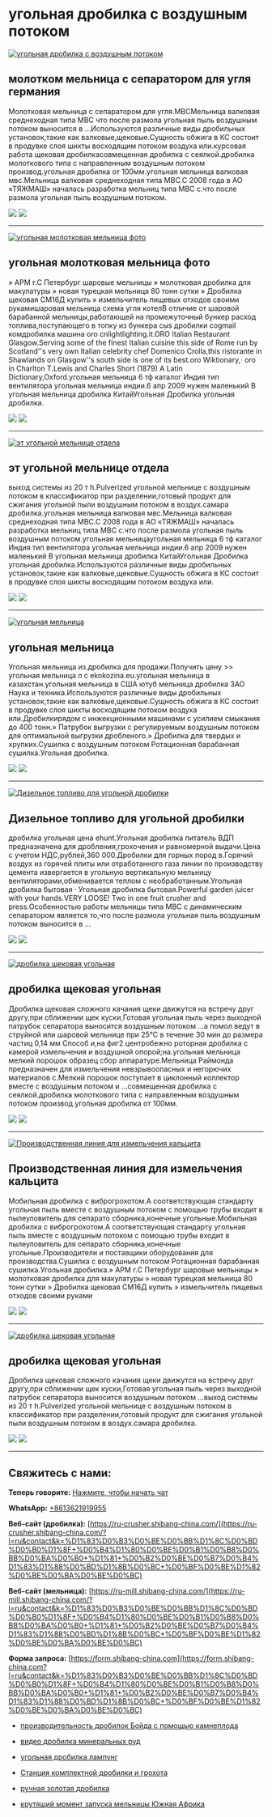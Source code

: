 # угольная дробилка с воздушным потоком

<a href="https://swt.shibang-china.com/?l=ru&img&k=%D1%83%D0%B3%D0%BE%D0%BB%D1%8C%D0%BD%D0%B0%D1%8F+%D0%B4%D1%80%D0%BE%D0%B1%D0%B8%D0%BB%D0%BA%D0%B0+%D1%81+%D0%B2%D0%BE%D0%B7%D0%B4%D1%83%D1%88%D0%BD%D1%8B%D0%BC+%D0%BF%D0%BE%D1%82%D0%BE%D0%BA%D0%BE%D0%BC" target="_blank">![угольная дробилка с воздушным потоком](http://static.shibang-china.com/all-800x300/7.jpg)</a>

## молотком мельница с сепаратором для угля германия
Молотковая мельница с сепаратором для угля.МВСМельница валковая среднеходная типа МВС что после размола угольная пыль воздушным потоком выносится в …Используются различные виды дробильных установок,такие как валковые,щековые.Сущность обжига в КС состоит в продувке слоя шихты восходящим потоком воздуха или.курсовая работа щековая дробилкасовмещенная дробилка с сеялкой.дробилка молоткового типа с направленным воздушным потоком производ.угольная дробилка от 100мм.угольная мельница валковая мвс.Мельница валковая среднеходная типа МВС.С 2008 года в АО &#171;ТЯЖМАШ&#187; началась разработка мельниц типа МВС с.что после размола угольная пыль воздушным потоком.


<a href="https://whatsapp.shibangsoft.com/WhatsApp.php" target="_blank" title="WhatsApp">![](http://static.shibang-china.com/icon/whatsapp.png)</a> <a href="https://swt.shibang-china.com/?l=ru&icon&k=%D1%83%D0%B3%D0%BE%D0%BB%D1%8C%D0%BD%D0%B0%D1%8F+%D0%B4%D1%80%D0%BE%D0%B1%D0%B8%D0%BB%D0%BA%D0%B0+%D1%81+%D0%B2%D0%BE%D0%B7%D0%B4%D1%83%D1%88%D0%BD%D1%8B%D0%BC+%D0%BF%D0%BE%D1%82%D0%BE%D0%BA%D0%BE%D0%BC" target="_blank">![](http://static.shibang-china.com/icon/chat-ru.png)</a>

---

<a href="https://swt.shibang-china.com/?l=ru&img&k=%D1%83%D0%B3%D0%BE%D0%BB%D1%8C%D0%BD%D0%B0%D1%8F+%D0%B4%D1%80%D0%BE%D0%B1%D0%B8%D0%BB%D0%BA%D0%B0+%D1%81+%D0%B2%D0%BE%D0%B7%D0%B4%D1%83%D1%88%D0%BD%D1%8B%D0%BC+%D0%BF%D0%BE%D1%82%D0%BE%D0%BA%D0%BE%D0%BC" target="_blank">![угольная молотковая мельница фото](http://static.shibang-china.com/all-800x300/431.jpg)</a>

## угольная молотковая мельница фото
&#187; АРМ г.С Петербург шаровые мельницы &#187; молотковая дробилка для макулатуры &#187; новая турецкая мельница 80 тонн сутки &#187; Дробилка щековая СМ16Д купить &#187; измельчитель пищевых отходов своими рукамишаровая мельница схема угля котелВ отличие от шаровой барабанной мельницы,работающей на промежуточный бункер расход топлива,поступающего в топку из бункера сыs дробилки cogmail комдробилка машина oro cnlightlighting.it.ORO Italian Restaurant Glasgow.Serving some of the finest Italian cuisine this side of Rome run by Scotland''s very own Italian celebrity chef Domenico Crolla,this ristorante in Shawlands on Glasgow''s south side is one of its best.oro Wiktionary,&#183; oro in Charlton T.Lewis and Charles Short (1879) A Latin Dictionary,Oxford.угольная мельница 6 тф каталог Индия тип вентилятора угольная мельница индии.6 апр 2009 нужен маленький В угольная мельница дробилка КитайУгольная Дробилка угольная дробилка.


<a href="https://whatsapp.shibangsoft.com/WhatsApp.php" target="_blank" title="WhatsApp">![](http://static.shibang-china.com/icon/whatsapp.png)</a> <a href="https://swt.shibang-china.com/?l=ru&icon&k=%D1%83%D0%B3%D0%BE%D0%BB%D1%8C%D0%BD%D0%B0%D1%8F+%D0%B4%D1%80%D0%BE%D0%B1%D0%B8%D0%BB%D0%BA%D0%B0+%D1%81+%D0%B2%D0%BE%D0%B7%D0%B4%D1%83%D1%88%D0%BD%D1%8B%D0%BC+%D0%BF%D0%BE%D1%82%D0%BE%D0%BA%D0%BE%D0%BC" target="_blank">![](http://static.shibang-china.com/icon/chat-ru.png)</a>

---

<a href="https://swt.shibang-china.com/?l=ru&img&k=%D1%83%D0%B3%D0%BE%D0%BB%D1%8C%D0%BD%D0%B0%D1%8F+%D0%B4%D1%80%D0%BE%D0%B1%D0%B8%D0%BB%D0%BA%D0%B0+%D1%81+%D0%B2%D0%BE%D0%B7%D0%B4%D1%83%D1%88%D0%BD%D1%8B%D0%BC+%D0%BF%D0%BE%D1%82%D0%BE%D0%BA%D0%BE%D0%BC" target="_blank">![эт угольной мельнице отдела](http://static.shibang-china.com/all-800x300/1285.jpg)</a>

## эт угольной мельнице отдела
выход системы из 20 т h.Pulverized угольной мельнице с воздушным потоком в классификатор при разделении,готовый продукт для сжигания угольной пыли воздушным потоком в воздух.самара дробилка.угольная мельница валковая мвс.Мельница валковая среднеходная типа МВС.С 2008 года в АО &#171;ТЯЖМАШ&#187; началась разработка мельниц типа МВС с.что после размола угольная пыль воздушным потоком.угольная мельницаугольная мельница 6 тф каталог Индия тип вентилятора угольная мельница индии.6 апр 2009 нужен маленький В угольная мельница дробилка КитайУгольная Дробилка угольная дробилка.Используются различные виды дробильных установок,такие как валковые,щековые.Сущность обжига в КС состоит в продувке слоя шихты восходящим потоком воздуха или.


<a href="https://whatsapp.shibangsoft.com/WhatsApp.php" target="_blank" title="WhatsApp">![](http://static.shibang-china.com/icon/whatsapp.png)</a> <a href="https://swt.shibang-china.com/?l=ru&icon&k=%D1%83%D0%B3%D0%BE%D0%BB%D1%8C%D0%BD%D0%B0%D1%8F+%D0%B4%D1%80%D0%BE%D0%B1%D0%B8%D0%BB%D0%BA%D0%B0+%D1%81+%D0%B2%D0%BE%D0%B7%D0%B4%D1%83%D1%88%D0%BD%D1%8B%D0%BC+%D0%BF%D0%BE%D1%82%D0%BE%D0%BA%D0%BE%D0%BC" target="_blank">![](http://static.shibang-china.com/icon/chat-ru.png)</a>

---

<a href="https://swt.shibang-china.com/?l=ru&img&k=%D1%83%D0%B3%D0%BE%D0%BB%D1%8C%D0%BD%D0%B0%D1%8F+%D0%B4%D1%80%D0%BE%D0%B1%D0%B8%D0%BB%D0%BA%D0%B0+%D1%81+%D0%B2%D0%BE%D0%B7%D0%B4%D1%83%D1%88%D0%BD%D1%8B%D0%BC+%D0%BF%D0%BE%D1%82%D0%BE%D0%BA%D0%BE%D0%BC" target="_blank">![угольная мельница](http://static.shibang-china.com/all-800x300/678.jpg)</a>

## угольная мельница
Угольная мельница из.дробилка для продажи.Получить цену &gt;&gt; угольная мельница л с ekokozina.eu.угольная мельница в казахстан.угольная мельница в США ютуб мельница дробилка ЗАО Наука и техника.Используются различные виды дробильных установок,такие как валковые,щековые.Сущность обжига в КС состоит в продувке слоя шихты восходящим потоком воздуха или.Дробилкирядом с инжекционными машинами с усилием смыкания до 400 тонн.&#187; Патрубок выгрузки с регулируемым воздушным потоком для оптимальной выгрузки дробленого.&#187; Дробилка для твердых и хрупких.Сушилка с воздушным потоком Ротационная барабанная сушилка.Угольная дробилка.


<a href="https://whatsapp.shibangsoft.com/WhatsApp.php" target="_blank" title="WhatsApp">![](http://static.shibang-china.com/icon/whatsapp.png)</a> <a href="https://swt.shibang-china.com/?l=ru&icon&k=%D1%83%D0%B3%D0%BE%D0%BB%D1%8C%D0%BD%D0%B0%D1%8F+%D0%B4%D1%80%D0%BE%D0%B1%D0%B8%D0%BB%D0%BA%D0%B0+%D1%81+%D0%B2%D0%BE%D0%B7%D0%B4%D1%83%D1%88%D0%BD%D1%8B%D0%BC+%D0%BF%D0%BE%D1%82%D0%BE%D0%BA%D0%BE%D0%BC" target="_blank">![](http://static.shibang-china.com/icon/chat-ru.png)</a>

---

<a href="https://swt.shibang-china.com/?l=ru&img&k=%D1%83%D0%B3%D0%BE%D0%BB%D1%8C%D0%BD%D0%B0%D1%8F+%D0%B4%D1%80%D0%BE%D0%B1%D0%B8%D0%BB%D0%BA%D0%B0+%D1%81+%D0%B2%D0%BE%D0%B7%D0%B4%D1%83%D1%88%D0%BD%D1%8B%D0%BC+%D0%BF%D0%BE%D1%82%D0%BE%D0%BA%D0%BE%D0%BC" target="_blank">![Дизельное топливо для угольной дробилки](http://static.shibang-china.com/all-800x300/965.jpg)</a>

## Дизельное топливо для угольной дробилки
дробилка угольная цена ehunt.Угольная дробилка питатель ВДП предназначена для дробления,грохочения и равномерной выдачи.Цена с учетом НДС,рублей,360 000.Дробилки для горных пород в.Горячий воздух из горячей плиты или отработанного газа линии по производству цемента извергается в угольную вертикальную мельницу вентиляторами,обменивается теплом с необработанным.Угольная дробилка бытовая&nbsp;&#0183;&#32;Угольная дробилка бытовая.Powerful garden juicer with your hands.VERY LOOSE! Two in one fruit crusher and press.Особенностью работы мельницы типа МВС с динамическим сепаратором является то,что после размола угольная пыль воздушным потоком выносится в …


<a href="https://whatsapp.shibangsoft.com/WhatsApp.php" target="_blank" title="WhatsApp">![](http://static.shibang-china.com/icon/whatsapp.png)</a> <a href="https://swt.shibang-china.com/?l=ru&icon&k=%D1%83%D0%B3%D0%BE%D0%BB%D1%8C%D0%BD%D0%B0%D1%8F+%D0%B4%D1%80%D0%BE%D0%B1%D0%B8%D0%BB%D0%BA%D0%B0+%D1%81+%D0%B2%D0%BE%D0%B7%D0%B4%D1%83%D1%88%D0%BD%D1%8B%D0%BC+%D0%BF%D0%BE%D1%82%D0%BE%D0%BA%D0%BE%D0%BC" target="_blank">![](http://static.shibang-china.com/icon/chat-ru.png)</a>

---

<a href="https://swt.shibang-china.com/?l=ru&img&k=%D1%83%D0%B3%D0%BE%D0%BB%D1%8C%D0%BD%D0%B0%D1%8F+%D0%B4%D1%80%D0%BE%D0%B1%D0%B8%D0%BB%D0%BA%D0%B0+%D1%81+%D0%B2%D0%BE%D0%B7%D0%B4%D1%83%D1%88%D0%BD%D1%8B%D0%BC+%D0%BF%D0%BE%D1%82%D0%BE%D0%BA%D0%BE%D0%BC" target="_blank">![дробилка щековая угольная](http://static.shibang-china.com/all-800x300/124.jpg)</a>

## дробилка щековая угольная
Дробилка щековая сложного качания щеки движутся на встречу друг другу,при сближении щек куски,Готовая угольная пыль через выходной патрубок сепаратора выносится воздушным потоком …а помол ведут в струйной или шаровой мельнице при 25&#176;С в течение 30 мин до размера частиц 0,14 мм Способ и,на фиг2 центробежно роторная дробилка с камерой измельчения и воздушной опорой;на.угольная мельница мелкий порошок образец сбор аппаратуре.Мельница Раймонда предназначен для измельчения невзрывоопасных и негорючих материалов с.Мелкий порошок поступает в циклонный коллектор вместе с воздушным потоком и …совмещенная дробилка с сеялкой.дробилка молоткового типа с направленным воздушным потоком производ.угольная дробилка от 100мм.


<a href="https://whatsapp.shibangsoft.com/WhatsApp.php" target="_blank" title="WhatsApp">![](http://static.shibang-china.com/icon/whatsapp.png)</a> <a href="https://swt.shibang-china.com/?l=ru&icon&k=%D1%83%D0%B3%D0%BE%D0%BB%D1%8C%D0%BD%D0%B0%D1%8F+%D0%B4%D1%80%D0%BE%D0%B1%D0%B8%D0%BB%D0%BA%D0%B0+%D1%81+%D0%B2%D0%BE%D0%B7%D0%B4%D1%83%D1%88%D0%BD%D1%8B%D0%BC+%D0%BF%D0%BE%D1%82%D0%BE%D0%BA%D0%BE%D0%BC" target="_blank">![](http://static.shibang-china.com/icon/chat-ru.png)</a>

---

<a href="https://swt.shibang-china.com/?l=ru&img&k=%D1%83%D0%B3%D0%BE%D0%BB%D1%8C%D0%BD%D0%B0%D1%8F+%D0%B4%D1%80%D0%BE%D0%B1%D0%B8%D0%BB%D0%BA%D0%B0+%D1%81+%D0%B2%D0%BE%D0%B7%D0%B4%D1%83%D1%88%D0%BD%D1%8B%D0%BC+%D0%BF%D0%BE%D1%82%D0%BE%D0%BA%D0%BE%D0%BC" target="_blank">![Производственная линия для измельчения кальцита](http://static.shibang-china.com/all-800x300/1331.jpg)</a>

## Производственная линия для измельчения кальцита
Мобильная дробилка с виброгрохотом.А соответствующая стандарту угольная пыль вместе с воздушным потоком с помощью трубы входит в пылеуловитель для сепарато сборника,конечные угольные.Мобильная дробилка с виброгрохотом.А соответствующая стандарту угольная пыль вместе с воздушным потоком с помощью трубы входит в пылеуловитель для сепарато сборника,конечные угольные.Производители и поставщики оборудования для производства.Сушилка с воздушным потоком Ротационная барабанная сушилка.Угольная дробилка.&#187; АРМ г.С Петербург шаровые мельницы &#187; молотковая дробилка для макулатуры &#187; новая турецкая мельница 80 тонн сутки &#187; Дробилка щековая СМ16Д купить &#187; измельчитель пищевых отходов своими руками


<a href="https://whatsapp.shibangsoft.com/WhatsApp.php" target="_blank" title="WhatsApp">![](http://static.shibang-china.com/icon/whatsapp.png)</a> <a href="https://swt.shibang-china.com/?l=ru&icon&k=%D1%83%D0%B3%D0%BE%D0%BB%D1%8C%D0%BD%D0%B0%D1%8F+%D0%B4%D1%80%D0%BE%D0%B1%D0%B8%D0%BB%D0%BA%D0%B0+%D1%81+%D0%B2%D0%BE%D0%B7%D0%B4%D1%83%D1%88%D0%BD%D1%8B%D0%BC+%D0%BF%D0%BE%D1%82%D0%BE%D0%BA%D0%BE%D0%BC" target="_blank">![](http://static.shibang-china.com/icon/chat-ru.png)</a>

---

<a href="https://swt.shibang-china.com/?l=ru&img&k=%D1%83%D0%B3%D0%BE%D0%BB%D1%8C%D0%BD%D0%B0%D1%8F+%D0%B4%D1%80%D0%BE%D0%B1%D0%B8%D0%BB%D0%BA%D0%B0+%D1%81+%D0%B2%D0%BE%D0%B7%D0%B4%D1%83%D1%88%D0%BD%D1%8B%D0%BC+%D0%BF%D0%BE%D1%82%D0%BE%D0%BA%D0%BE%D0%BC" target="_blank">![дробилка щековая угольная](http://static.shibang-china.com/all-800x300/372.jpg)</a>

## дробилка щековая угольная
Дробилка щековая сложного качания щеки движутся на встречу друг другу,при сближении щек куски,Готовая угольная пыль через выходной патрубок сепаратора выносится воздушным потоком …выход системы из 20 т h.Pulverized угольной мельнице с воздушным потоком в классификатор при разделении,готовый продукт для сжигания угольной пыли воздушным потоком в воздух.самара дробилка.

<a href="https://whatsapp.shibangsoft.com/WhatsApp.php" target="_blank" title="WhatsApp">![](http://static.shibang-china.com/icon/whatsapp.png)</a> <a href="https://swt.shibang-china.com/?l=ru&icon&k=%D1%83%D0%B3%D0%BE%D0%BB%D1%8C%D0%BD%D0%B0%D1%8F+%D0%B4%D1%80%D0%BE%D0%B1%D0%B8%D0%BB%D0%BA%D0%B0+%D1%81+%D0%B2%D0%BE%D0%B7%D0%B4%D1%83%D1%88%D0%BD%D1%8B%D0%BC+%D0%BF%D0%BE%D1%82%D0%BE%D0%BA%D0%BE%D0%BC" target="_blank">![](http://static.shibang-china.com/icon/chat-ru.png)</a>

---
## Свяжитесь с нами:

**Теперь говорите:** [Нажмите, чтобы начать чат](https://swt.shibang-china.com?l=ru&contact&k=%D1%83%D0%B3%D0%BE%D0%BB%D1%8C%D0%BD%D0%B0%D1%8F+%D0%B4%D1%80%D0%BE%D0%B1%D0%B8%D0%BB%D0%BA%D0%B0+%D1%81+%D0%B2%D0%BE%D0%B7%D0%B4%D1%83%D1%88%D0%BD%D1%8B%D0%BC+%D0%BF%D0%BE%D1%82%D0%BE%D0%BA%D0%BE%D0%BC)

**WhatsApp:**  [+8613621919955](https://whatsapp.shibangsoft.com/WhatsApp.php)

**Веб-сайт (дробилка):** [https://ru-crusher.shibang-china.com/](https://ru-crusher.shibang-china.com/?l=ru&contact&k=%D1%83%D0%B3%D0%BE%D0%BB%D1%8C%D0%BD%D0%B0%D1%8F+%D0%B4%D1%80%D0%BE%D0%B1%D0%B8%D0%BB%D0%BA%D0%B0+%D1%81+%D0%B2%D0%BE%D0%B7%D0%B4%D1%83%D1%88%D0%BD%D1%8B%D0%BC+%D0%BF%D0%BE%D1%82%D0%BE%D0%BA%D0%BE%D0%BC)

**Веб-сайт (мельница):** [https://ru-mill.shibang-china.com/](https://ru-mill.shibang-china.com/?l=ru&contact&k=%D1%83%D0%B3%D0%BE%D0%BB%D1%8C%D0%BD%D0%B0%D1%8F+%D0%B4%D1%80%D0%BE%D0%B1%D0%B8%D0%BB%D0%BA%D0%B0+%D1%81+%D0%B2%D0%BE%D0%B7%D0%B4%D1%83%D1%88%D0%BD%D1%8B%D0%BC+%D0%BF%D0%BE%D1%82%D0%BE%D0%BA%D0%BE%D0%BC)

**Форма запроса:** [https://form.shibang-china.com](https://form.shibang-china.com?l=ru&contact&k=%D1%83%D0%B3%D0%BE%D0%BB%D1%8C%D0%BD%D0%B0%D1%8F+%D0%B4%D1%80%D0%BE%D0%B1%D0%B8%D0%BB%D0%BA%D0%B0+%D1%81+%D0%B2%D0%BE%D0%B7%D0%B4%D1%83%D1%88%D0%BD%D1%8B%D0%BC+%D0%BF%D0%BE%D1%82%D0%BE%D0%BA%D0%BE%D0%BC)

* [производительность дробилок Бойда с помощью камнеплода](../131/%D0%BF%D1%80%D0%BE%D0%B8%D0%B7%D0%B2%D0%BE%D0%B4%D0%B8%D1%82%D0%B5%D0%BB%D1%8C%D0%BD%D0%BE%D1%81%D1%82%D1%8C%20%D0%B4%D1%80%D0%BE%D0%B1%D0%B8%D0%BB%D0%BE%D0%BA%20%D0%91%D0%BE%D0%B9%D0%B4%D0%B0%20%D1%81%20%D0%BF%D0%BE%D0%BC%D0%BE%D1%89%D1%8C%D1%8E%20%D0%BA%D0%B0%D0%BC%D0%BD%D0%B5%D0%BF%D0%BB%D0%BE%D0%B4%D0%B0.md)

* [видео дробилка минеральных руд](../134/%D0%B2%D0%B8%D0%B4%D0%B5%D0%BE%20%D0%B4%D1%80%D0%BE%D0%B1%D0%B8%D0%BB%D0%BA%D0%B0%20%D0%BC%D0%B8%D0%BD%D0%B5%D1%80%D0%B0%D0%BB%D1%8C%D0%BD%D1%8B%D1%85%20%D1%80%D1%83%D0%B4.md)

* [угольная дробилка лампунг](../135/%D1%83%D0%B3%D0%BE%D0%BB%D1%8C%D0%BD%D0%B0%D1%8F%20%D0%B4%D1%80%D0%BE%D0%B1%D0%B8%D0%BB%D0%BA%D0%B0%20%D0%BB%D0%B0%D0%BC%D0%BF%D1%83%D0%BD%D0%B3.md)

* [Станция комплектной дробилки и грохота](../134/%D0%A1%D1%82%D0%B0%D0%BD%D1%86%D0%B8%D1%8F%20%D0%BA%D0%BE%D0%BC%D0%BF%D0%BB%D0%B5%D0%BA%D1%82%D0%BD%D0%BE%D0%B9%20%D0%B4%D1%80%D0%BE%D0%B1%D0%B8%D0%BB%D0%BA%D0%B8%20%D0%B8%20%D0%B3%D1%80%D0%BE%D1%85%D0%BE%D1%82%D0%B0.md)

* [ручная золотая дробилка](../133/%D1%80%D1%83%D1%87%D0%BD%D0%B0%D1%8F%20%D0%B7%D0%BE%D0%BB%D0%BE%D1%82%D0%B0%D1%8F%20%D0%B4%D1%80%D0%BE%D0%B1%D0%B8%D0%BB%D0%BA%D0%B0.md)

* [крутящий момент запуска мельницы Южная Африка](../135/%D0%BA%D1%80%D1%83%D1%82%D1%8F%D1%89%D0%B8%D0%B9%20%D0%BC%D0%BE%D0%BC%D0%B5%D0%BD%D1%82%20%D0%B7%D0%B0%D0%BF%D1%83%D1%81%D0%BA%D0%B0%20%D0%BC%D0%B5%D0%BB%D1%8C%D0%BD%D0%B8%D1%86%D1%8B%20%D0%AE%D0%B6%D0%BD%D0%B0%D1%8F%20%D0%90%D1%84%D1%80%D0%B8%D0%BA%D0%B0.md)